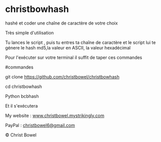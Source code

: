 # christbowhash
hashé et coder une chaîne de caractère de votre choix

Très simple d'utilisation

Tu lances le script , puis tu entres ta chaîne de caractère et le script lui te génere le hash md5,la valeur en ASCII, la valeur hexadécimal

Pour l'exécuter sur votre terminal il suffit de taper ces commandes

#commandes

git clone https://github.com/christbowel/christbowhash


cd christbowhash 


Python bcbhash 


Et il s'exécutera 

My website : www.christbowel.mystrikingly.com

PayPal : christbowel6@gmail.com

© Christ Bowel

